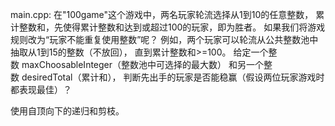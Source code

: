 main.cpp:
在"100game"这个游戏中，两名玩家轮流选择从1到10的任意整数，
累计整数和，先使得累计整数和达到或超过100的玩家，即为胜者。
如果我们将游戏规则改为“玩家不能重复使用整数”呢？
例如，两个玩家可以轮流从公共整数池中抽取从1到15的整数（不放回），
直到累计整数和>=100。
给定一个整数 maxChoosableInteger（整数池中可选择的最大数）
和另一个整数 desiredTotal（累计和），
判断先出手的玩家是否能稳赢（假设两位玩家游戏时都表现最佳）？

使用自顶向下的递归和剪枝。
